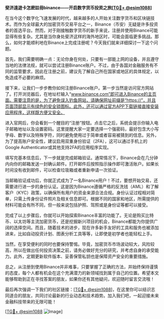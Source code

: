 **斐济遠遊卡怎麽註冊binance——开启数字货币投资之旅[[TG💪+ @esim1088](https://t.me/s/esim1088)]**

在当今这个数字化飞速发展的时代，越来越多的人开始关注数字货币和区块链技术。而作为全球最大的加密货币交易平台之一，Binance（币安）无疑是许多投资者的首选平台。然而，对于刚接触数字货币的新手来说，注册并使用Binance可能显得有些复杂。尤其是当你身处斐济这样的海外地区时，可能会面临更多挑战。那么，如何才能顺利地在Binance上完成注册呢？今天我们就来详细探讨一下这个问题。

首先，我们需要明确一点：无论你身在何处，只要有一部能上网的设备，并且遵守当地的法律法规，就可以尝试注册Binance账户。不过，由于各国对金融服务有不同的监管要求，因此在注册之前，建议先了解自己所在国家或地区的具体规定，以免造成不必要的麻烦。

接下来，让我们一步步教你如何注册Binance账户。第一步当然是访问官方网站了。打开浏览器后，在地址栏输入“www.binance.com”即可进入Binance的主页面。需要注意的是，为了避免误入钓鱼网站，请确保网址前缀是“https://”，并且页面顶部显示有绿色的安全锁图标。此外，还可以通过官方APP下载链接直接安装应用程序，这样既方便又安全。

进入官网后，你会看到一个醒目的“注册”按钮。点击它之后，系统会提示你输入电子邮箱地址以及设置密码。这里提醒大家一定要选择一个强密码，最好包含大小写字母、数字以及特殊字符，同时避免使用过于简单或者容易被猜到的信息。另外，为了提高账户安全性，建议启用双重身份验证（2FA），这可以通过手机上的Google Authenticator或其他支持2FA的应用程序实现。

填写完基本信息后，下一步就是完成邮箱验证。通常情况下，Binance会在几分钟内向你的邮箱发送一封确认邮件。打开邮件后按照指示操作即可激活账户。如果长时间没有收到邮件，可以检查垃圾箱或者重新申请一次验证。

当邮箱验证成功后，你就正式成为了一名Binance用户！不过，要想开始交易，还需要进行进一步的身份认证。这是因为Binance遵循严格的反洗钱（AML）和了解客户（KYC）政策，以确保所有用户的资金来源合法合规。身份认证过程相对简单，只需上传身份证件照片及相关信息即可。根据不同的国家和地区，所需提供的材料可能会有所不同，但一般来说包括护照、驾照或是身份证等都可以接受。

完成了以上步骤后，你就可以开始探索Binance丰富的功能了。无论是购买比特币、以太坊等主流加密货币，还是挖掘新兴项目的机会，Binance都能为你提供广阔的选择空间。而且，随着技术的进步，现在许多新手友好的工具和服务也被添加进来，比如自动投资计划、图表分析工具等等，让即使是初学者也能轻松上手。

当然，在享受便利的同时也要保持警惕。毕竟，加密货币市场波动较大，风险较高，所以在做出任何投资决策之前，请务必做好充分的研究，并考虑自身的承受能力。此外，定期更新软件版本、妥善保管私钥也是保障资产安全的重要措施。

总之，从注册到使用Binance并非难事，只要掌握了正确的方法，并始终保持谨慎的态度，每个人都有机会在这个充满潜力的新领域找到属于自己的位置。希望本文能够帮助到正在寻找答案的朋友，如果你还有其他疑问，欢迎随时留言交流哦！

最后再次强调一下我们的社区链接：[[TG💪+ @esim1088](https://t.me/s/esim1088)]，在这里你可以结识志同道合的朋友，共同讨论最新的行业动态和技术趋势。加入我们吧，一起迎接未来金融科技带来的无限可能！

[[TG💪+ @esim1088](https://t.me/s/esim1088) ![Image](https://i.postimg.cc/4NQfJmqS/Snipaste-2025-05-13-00-14-12.png)]